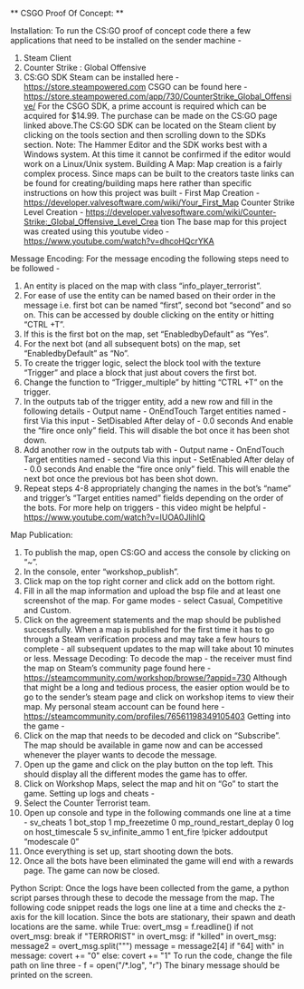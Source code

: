 ** CSGO Proof Of Concept: **

Installation:
To run the CS:GO proof of concept code there a few applications that need to be installed on the sender machine -
1. Steam Client
2. Counter Strike : Global Offensive
3. CS:GO SDK
Steam can be installed here -
https://store.steampowered.com
CSGO can be found here -
https://store.steampowered.com/app/730/CounterStrike_Global_Offensive/
For the CSGO SDK, a prime account is required which can be acquired for $14.99. The purchase can be made on the CS:GO page linked above.The CS:GO SDK can be located on the Steam client by clicking on the tools section and then scrolling down to the SDKs section.
Note: The Hammer Editor and the SDK works best with a Windows system. At this time it cannot be confirmed if the editor would work on a Linux/Unix system.
Building A Map:
Map creation is a fairly complex process. Since maps can be built to the creators taste links can be found for creating/building maps here rather than specific instructions on how this project was built -
First Map Creation -
https://developer.valvesoftware.com/wiki/Your_First_Map
Counter Strike Level Creation -
https://developer.valvesoftware.com/wiki/Counter-Strike:_Global_Offensive_Level_Crea tion
The base map for this project was created using this youtube video -
https://www.youtube.com/watch?v=dhcoHQcrYKA
      
Message Encoding:
For the message encoding the following steps need to be followed -
1. An entity is placed on the map with class “info_player_terrorist”.
2. For ease of use the entity can be named based on their order in the message i.e. first
bot can be named “first”, second bot “second” and so on. This can be accessed by
double clicking on the entity or hitting “CTRL +T”.
3. If this is the first bot on the map, set “EnabledbyDefault” as “Yes”.
4. For the next bot (and all subsequent bots) on the map, set “EnabledbyDefault” as “No”.
5. To create the trigger logic, select the block tool with the texture “Trigger” and place a
block that just about covers the first bot.
6. Change the function to “Trigger_multiple” by hitting “CTRL +T” on the trigger.
7. In the outputs tab of the trigger entity, add a new row and fill in the following details -
Output name - OnEndTouch Target entities named - first Via this input - SetDisabled After delay of - 0.0 seconds
And enable the “fire once only” field. This will disable the bot once it has been shot
down.
8. Add another row in the outputs tab with -
Output name - OnEndTouch Target entities named - second Via this input - SetEnabled After delay of - 0.0 seconds
And enable the “fire once only” field. This will enable the next bot once the previous bot has been shot down.
9. Repeat steps 4-8 appropriately changing the names in the bot’s “name” and trigger’s “Target entities named” fields depending on the order of the bots.
For more help on triggers - this video might be helpful -
https://www.youtube.com/watch?v=IUOA0JlihIQ
 
Map Publication:
1. To publish the map, open CS:GO and access the console by clicking on “~”.
2. In the console, enter “workshop_publish”.
3. Click map on the top right corner and click add on the bottom right.
4. Fill in all the map information and upload the bsp file and at least one screenshot of the
map. For game modes - select Casual, Competitive and Custom.
5. Click on the agreement statements and the map should be published successfully.
When a map is published for the first time it has to go through a Steam verification process and may take a few hours to complete - all subsequent updates to the map will take about 10 minutes or less.
Message Decoding:
To decode the map - the receiver must find the map on Steam’s community page found here -
https://steamcommunity.com/workshop/browse/?appid=730
Although that might be a long and tedious process, the easier option would be to go to the sender’s steam page and click on workshop items to view their map. My personal steam account can be found here -
https://steamcommunity.com/profiles/76561198349105403
Getting into the game -
1. Click on the map that needs to be decoded and click on “Subscribe”. The map should be
available in game now and can be accessed whenever the player wants to decode the
message.
2. Open up the game and click on the play button on the top left. This should display all the
different modes the game has to offer.
3. Click on Workshop Maps, select the map and hit on “Go” to start the game.
Setting up logs and cheats -
1. Select the Counter Terrorist team.
2. Open up console and type in the following commands one line at a time -
sv_cheats 1
bot_stop 1
mp_freezetime 0 mp_round_restart_deplay 0 log on
host_timescale 5
sv_infinite_ammo 1
ent_fire !picker addoutput “modescale 0”
3. Once everything is set up, start shooting down the bots.
4. Once all the bots have been eliminated the game will end with a rewards page. The
game can now be closed.
  
Python Script:
Once the logs have been collected from the game, a python script parses through these to decode the message from the map.
The following code snippet reads the logs one line at a time and checks the z-axis for the kill location. Since the bots are stationary, their spawn and death locations are the same.
while True:
overt_msg = f.readline() if not overt_msg:
break
if "TERRORIST" in overt_msg:
if "killed" in overt_msg:
message2 = overt_msg.split("\"") message = message2[4]
if "64] with" in message:
covert += "0" else:
covert += "1"
To run the code, change the file path on line three -
f = open("/*.log", "r")
The binary message should be printed on the screen.
